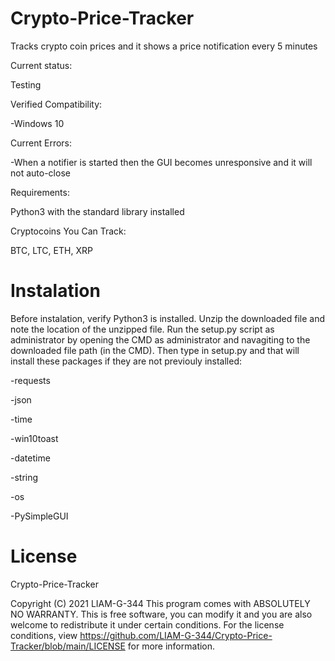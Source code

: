 # Crypto-Price-Tracker
Tracks crypto coin prices and it shows a price notification every 5 minutes

Current status:

Testing


Verified Compatibility:

-Windows 10


Current Errors:

-When a notifier is started then the GUI becomes unresponsive and it will not auto-close


Requirements:

Python3 with the standard library installed


Cryptocoins You Can Track:

BTC, LTC, ETH, XRP

# Instalation

Before instalation, verify Python3 is installed. Unzip the downloaded file and note the location of the unzipped file. Run the setup.py script as administrator by opening the CMD as administrator and navagiting to the downloaded file path (in the CMD). Then type in setup.py and that will install these packages if they are not previouly installed:

-requests

-json

-time

-win10toast

-datetime

-string

-os

-PySimpleGUI

# License
Crypto-Price-Tracker

Copyright (C) 2021  LIAM-G-344
This program comes with ABSOLUTELY NO WARRANTY.
This is free software, you can modify it and you are also welcome to redistribute it
under certain conditions. For the license conditions, view
https://github.com/LIAM-G-344/Crypto-Price-Tracker/blob/main/LICENSE
for more information.
